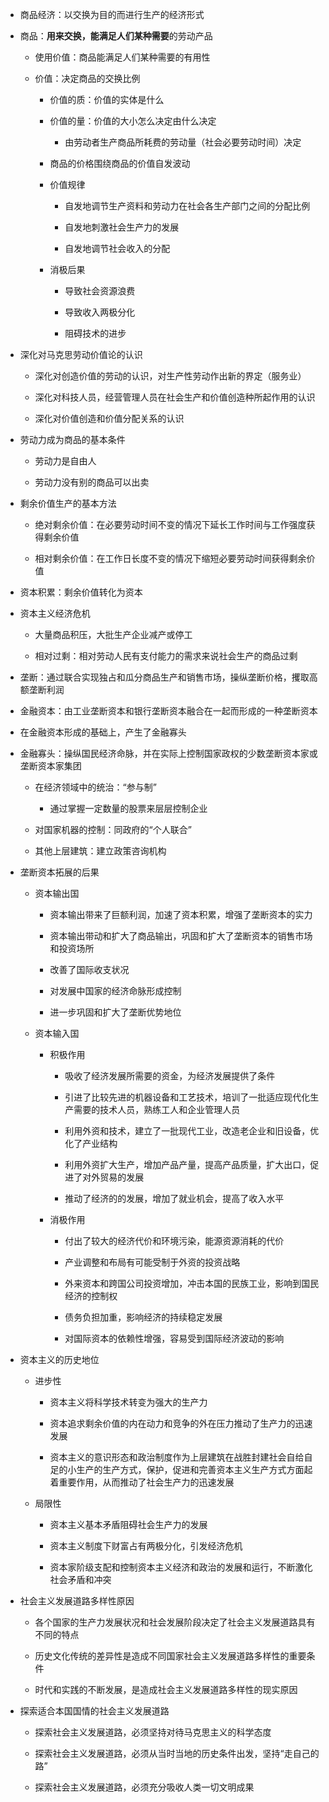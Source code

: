 -   商品经济：以交换为目的而进行生产的经济形式

-   商品：**用来交换，能满足人们某种需要**的劳动产品

    -   使用价值：商品能满足人们某种需要的有用性

    -   价值：决定商品的交换比例

        -   价值的质：价值的实体是什么

        -   价值的量：价值的大小怎么决定由什么决定

            -   由劳动者生产商品所耗费的劳动量（社会必要劳动时间）决定

        -   商品的价格围绕商品的价值自发波动

        -   价值规律

            -   自发地调节生产资料和劳动力在社会各生产部门之间的分配比例

            -   自发地刺激社会生产力的发展

            -   自发地调节社会收入的分配

        -   消极后果

            -   导致社会资源浪费

            -   导致收入两极分化

            -   阻碍技术的进步

-   深化对马克思劳动价值论的认识

    -   深化对创造价值的劳动的认识，对生产性劳动作出新的界定（服务业）

    -   深化对科技人员，经营管理人员在社会生产和价值创造种所起作用的认识

    -   深化对价值创造和价值分配关系的认识

-   劳动力成为商品的基本条件

    -   劳动力是自由人

    -   劳动力没有别的商品可以出卖

-   剩余价值生产的基本方法

    -   绝对剩余价值：在必要劳动时间不变的情况下延长工作时间与工作强度获得剩余价值

    -   相对剩余价值：在工作日长度不变的情况下缩短必要劳动时间获得剩余价值

-   资本积累：剩余价值转化为资本

-   资本主义经济危机

    -   大量商品积压，大批生产企业减产或停工

    -   相对过剩：相对劳动人民有支付能力的需求来说社会生产的商品过剩

-   垄断：通过联合实现独占和瓜分商品生产和销售市场，操纵垄断价格，攫取高额垄断利润

-   金融资本：由工业垄断资本和银行垄断资本融合在一起而形成的一种垄断资本

-   在金融资本形成的基础上，产生了金融寡头

-   金融寡头：操纵国民经济命脉，并在实际上控制国家政权的少数垄断资本家或垄断资本家集团

    -   在经济领域中的统治：“参与制”

        -   通过掌握一定数量的股票来层层控制企业

    -   对国家机器的控制：同政府的“个人联合”

    -   其他上层建筑：建立政策咨询机构

-   垄断资本拓展的后果

    -   资本输出国

        -   资本输出带来了巨额利润，加速了资本积累，增强了垄断资本的实力

        -   资本输出带动和扩大了商品输出，巩固和扩大了垄断资本的销售市场和投资场所

        -   改善了国际收支状况

        -   对发展中国家的经济命脉形成控制

        -   进一步巩固和扩大了垄断优势地位

    -   资本输入国

        -   积极作用

            -   吸收了经济发展所需要的资金，为经济发展提供了条件

            -   引进了比较先进的机器设备和工艺技术，培训了一批适应现代化生产需要的技术人员，熟练工人和企业管理人员

            -   利用外资和技术，建立了一批现代工业，改造老企业和旧设备，优化了产业结构

            -   利用外资扩大生产，增加产品产量，提高产品质量，扩大出口，促进了对外贸易的发展

            -   推动了经济的的发展，增加了就业机会，提高了收入水平

        -   消极作用

            -   付出了较大的经济代价和环境污染，能源资源消耗的代价

            -   产业调整和布局有可能受制于外资的投资战略

            -   外来资本和跨国公司投资增加，冲击本国的民族工业，影响到国民经济的控制权

            -   债务负担加重，影响经济的持续稳定发展

            -   对国际资本的依赖性增强，容易受到国际经济波动的影响

-   资本主义的历史地位

    -   进步性

        -   资本主义将科学技术转变为强大的生产力

        -   资本追求剩余价值的内在动力和竞争的外在压力推动了生产力的迅速发展

        -   资本主义的意识形态和政治制度作为上层建筑在战胜封建社会自给自足的小生产的生产方式，保护，促进和完善资本主义生产方式方面起着重要作用，从而推动了社会生产力的迅速发展

    -   局限性

        -   资本主义基本矛盾阻碍社会生产力的发展

        -   资本主义制度下财富占有两极分化，引发经济危机

        -   资本家阶级支配和控制资本主义经济和政治的发展和运行，不断激化社会矛盾和冲突

-   社会主义发展道路多样性原因

    -   各个国家的生产力发展状况和社会发展阶段决定了社会主义发展道路具有不同的特点

    -   历史文化传统的差异性是造成不同国家社会主义发展道路多样性的重要条件

    -   时代和实践的不断发展，是造成社会主义发展道路多样性的现实原因

-   探索适合本国国情的社会主义发展道路

    -   探索社会主义发展道路，必须坚持对待马克思主义的科学态度

    -   探索社会主义发展道路，必须从当时当地的历史条件出发，坚持“走自己的路”

    -   探索社会主义发展道路，必须充分吸收人类一切文明成果
